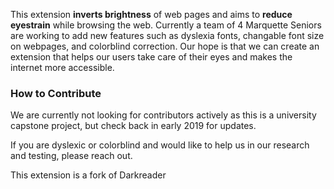 This extension **inverts brightness** of web pages and aims to **reduce eyestrain** while browsing the web.
Currently a team of 4 Marquette Seniors are working to add new features such as dyslexia fonts, changable font
size on webpages, and colorblind correction. Our hope is that we can create an extension that helps our users
take care of their eyes and makes the internet more accessible. 

### How to Contribute

We are currently not looking for contributors actively as this is a university capstone project, but check back in early 2019 for updates.

If you are dyslexic or colorblind and would like to help us in our research and testing, please reach out.


This extension is a fork of Darkreader
